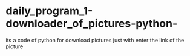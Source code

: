 # daily_program_1-downloader_of_pictures-python-
its a code of python for download pictures just with enter the link of the picture
